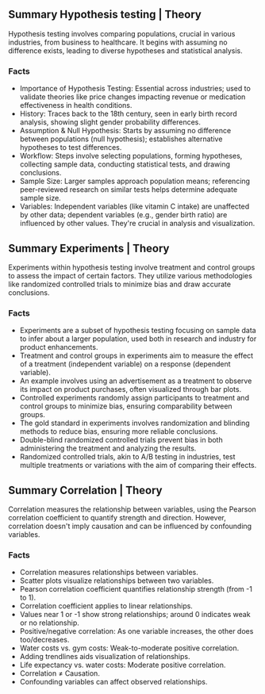 ## Summary Hypothesis testing | Theory

Hypothesis testing involves comparing populations, crucial in various industries, from business to healthcare. It begins with assuming no difference exists, leading to diverse hypotheses and statistical analysis.

### Facts
- Importance of Hypothesis Testing: Essential across industries; used to validate theories like price changes impacting revenue or medication effectiveness in health conditions.
- History: Traces back to the 18th century, seen in early birth record analysis, showing slight gender probability differences.
- Assumption & Null Hypothesis: Starts by assuming no difference between populations (null hypothesis); establishes alternative hypotheses to test differences.
- Workflow: Steps involve selecting populations, forming hypotheses, collecting sample data, conducting statistical tests, and drawing conclusions.
- Sample Size: Larger samples approach population means; referencing peer-reviewed research on similar tests helps determine adequate sample size.
- Variables: Independent variables (like vitamin C intake) are unaffected by other data; dependent variables (e.g., gender birth ratio) are influenced by other values. They're crucial in analysis and visualization.

## Summary Experiments | Theory

Experiments within hypothesis testing involve treatment and control groups to assess the impact of certain factors. They utilize various methodologies like randomized controlled trials to minimize bias and draw accurate conclusions.

### Facts
- Experiments are a subset of hypothesis testing focusing on sample data to infer about a larger population, used both in research and industry for product enhancements.
- Treatment and control groups in experiments aim to measure the effect of a treatment (independent variable) on a response (dependent variable).
- An example involves using an advertisement as a treatment to observe its impact on product purchases, often visualized through bar plots.
- Controlled experiments randomly assign participants to treatment and control groups to minimize bias, ensuring comparability between groups.
- The gold standard in experiments involves randomization and blinding methods to reduce bias, ensuring more reliable conclusions.
- Double-blind randomized controlled trials prevent bias in both administering the treatment and analyzing the results.
- Randomized controlled trials, akin to A/B testing in industries, test multiple treatments or variations with the aim of comparing their effects.


## Summary Correlation | Theory
Correlation measures the relationship between variables, using the Pearson correlation coefficient to quantify strength and direction. However, correlation doesn't imply causation and can be influenced by confounding variables.

### Facts
- Correlation measures relationships between variables.
- Scatter plots visualize relationships between two variables.
- Pearson correlation coefficient quantifies relationship strength (from -1 to 1).
- Correlation coefficient applies to linear relationships.
- Values near 1 or -1 show strong relationships; around 0 indicates weak or no relationship.
- Positive/negative correlation: As one variable increases, the other does too/decreases.
- Water costs vs. gym costs: Weak-to-moderate positive correlation.
- Adding trendlines aids visualization of relationships.
- Life expectancy vs. water costs: Moderate positive correlation.
- Correlation ≠ Causation.
- Confounding variables can affect observed relationships.
